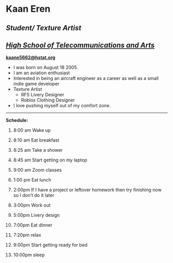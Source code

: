 # Kaan Eren

## _Student/ Texture Artist_

## _[High School of Telecommunications and Arts](http://hstat.org/)_

**kaane5662@hstat.org**  


* I was born on August 18 2005. 
* I am an aviation enthusiast 
* Interested in being an aircraft engineer as a career as well as a small indie game developer
* Texture Artist
  * RFS Livery Designer
  *  Roblox Clothing Designer
* I love pushing myself out of my comfort zone.

---  

**Schedule:**

1. 8:00 am Wake up

2. 8:10 am Eat breakfast

3. 8:25 am Take a shower

4. 8:45 am Start getting on my laptop

5. 9:00 am Zoom classes

6. 1:00 pm Eat lunch

7. 2:00pm If I have a project or leftover homework then try finishing now so I don’t do it later

8. 3:00pm Work out

9. 5:00pm Livery design

10. 7:00pm Eat dinner

11. 7:20pm relax

12. 9:00pm Start getting ready for bed

13. 10:00pm sleep

